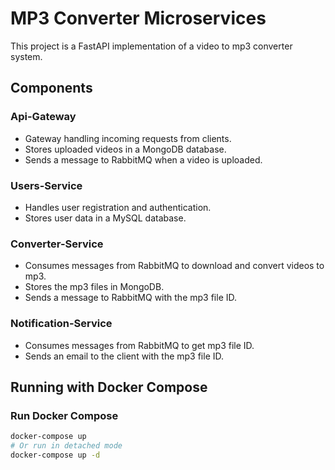
# MP3 Converter Microservices

This project is a FastAPI implementation of a video to mp3 converter system.

## Components

### Api-Gateway
- Gateway handling incoming requests from clients.
- Stores uploaded videos in a MongoDB database.
- Sends a message to RabbitMQ when a video is uploaded.

### Users-Service
- Handles user registration and authentication.
- Stores user data in a MySQL database.

### Converter-Service
- Consumes messages from RabbitMQ to download and convert videos to mp3.
- Stores the mp3 files in MongoDB.
- Sends a message to RabbitMQ with the mp3 file ID.

### Notification-Service
- Consumes messages from RabbitMQ to get mp3 file ID.
- Sends an email to the client with the mp3 file ID.

## Running with Docker Compose

### Run Docker Compose
```bash
docker-compose up
# Or run in detached mode
docker-compose up -d
```
